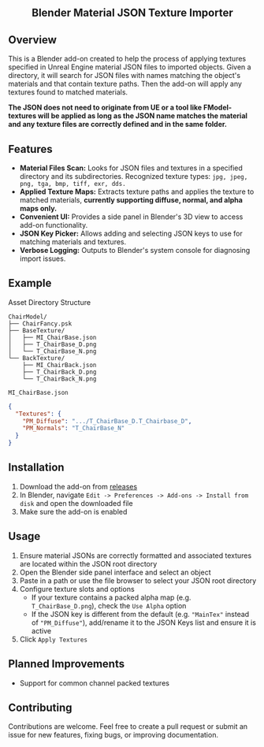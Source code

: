 <div align="center">

  <h2 align="center">Blender Material JSON Texture Importer</h2>

</div>

## Overview

This is a Blender add-on created to help the process of applying textures specified in Unreal Engine material JSON files to imported objects. Given a directory, it will search for JSON files with names matching the object's materials and that contain texture paths. Then the add-on will apply any textures found to matched materials.

**The JSON does not need to originate from UE or a tool like FModel- textures will be applied as long as the JSON name matches the material and any texture files are correctly defined and in the same folder.**

## Features

- **Material Files Scan:** Looks for JSON files and textures in a specified directory and its subdirectories. Recognized texture types: `jpg, jpeg, png, tga, bmp, tiff, exr, dds.`
- **Applied Texture Maps:** Extracts texture paths and applies the texture to matched materials, **currently supporting diffuse, normal, and alpha maps only.**
- **Convenient UI:** Provides a side panel in Blender's 3D view to access add-on functionality.
- **JSON Key Picker:** Allows adding and selecting JSON keys to use for matching materials and textures.
- **Verbose Logging:** Outputs to Blender's system console for diagnosing import issues.

## Example

Asset Directory Structure

```
ChairModel/
├── ChairFancy.psk
├── BaseTexture/
│   ├── MI_ChairBase.json
│   ├── T_ChairBase_D.png
│   └── T_ChairBase_N.png
└── BackTexture/
    ├── MI_ChairBack.json
    ├── T_ChairBack_D.png
    └── T_ChairBack_N.png
```

`MI_ChairBase.json`

```json
{
  "Textures": {
    "PM_Diffuse": ".../T_ChairBase_D.T_Chairbase_D",
    "PM_Normals": "T_ChairBase_N"
  }
}
```

## Installation

1. Download the add-on from [releases](https://github.com/yuandere/blender_material_json_import/releases/latest)
2. In Blender, navigate `Edit -> Preferences -> Add-ons -> Install from disk` and open the downloaded file
3. Make sure the add-on is enabled

## Usage

1. Ensure material JSONs are correctly formatted and associated textures are located within the JSON root directory
2. Open the Blender side panel interface and select an object
3. Paste in a path or use the file browser to select your JSON root directory
4. Configure texture slots and options
   - If your texture contains a packed alpha map (e.g. `T_ChairBase_D.png`), check the `Use Alpha` option
   <!-- - If your normal map is inverted (e.g. `T_ChairBase_N.png`), check the `Invert` option -->
   - If the JSON key is different from the default (e.g. `"MainTex"` instead of `"PM_Diffuse"`), add/rename it to the JSON Keys list and ensure it is active
5. Click `Apply Textures`

## Planned Improvements

- Support for common channel packed textures

## Contributing

Contributions are welcome. Feel free to create a pull request or submit an issue for new features, fixing bugs, or improving documentation.
